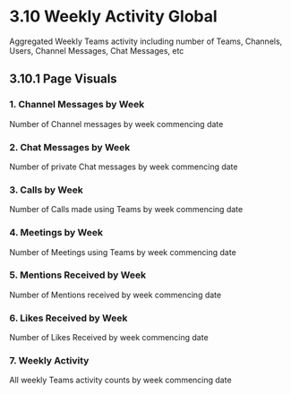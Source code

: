 # 3.10 Weekly Activity Global
Aggregated Weekly Teams activity including number of Teams, Channels, Users, Channel Messages, Chat Messages, etc 

## 3.10.1  Page Visuals

### 1.	Channel Messages by Week
Number of Channel messages by week commencing date

### 2.	Chat Messages by Week
Number of private Chat messages by week commencing date

### 3.	Calls by Week
Number of Calls made using Teams by week commencing date

### 4.	Meetings by Week
Number of Meetings using Teams by week commencing date

### 5.	Mentions Received by Week
Number of Mentions received by week commencing date

### 6.	Likes Received by Week
Number of Likes Received by week commencing date

### 7.	Weekly Activity
All weekly Teams activity counts by week commencing date

